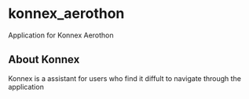 # konnex_aerothon

Application for Konnex Aerothon

## About Konnex

Konnex is a assistant for users who find it diffult to navigate through the application
